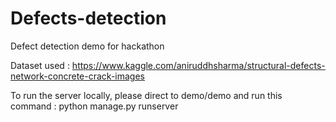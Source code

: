 # Defects-detection
Defect detection demo for hackathon

Dataset used : https://www.kaggle.com/aniruddhsharma/structural-defects-network-concrete-crack-images

To run the server locally, please direct to demo/demo and run this command : python manage.py runserver
